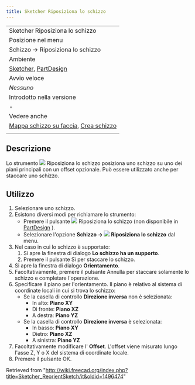 ```yaml
---
title: Sketcher Riposiziona lo schizzo
---
```

|  |
| --- |
| Sketcher Riposiziona lo schizzo |
| Posizione nel menu |
| Schizzo → Riposiziona lo schizzo |
| Ambiente |
| [Sketcher](/Sketcher_Workbench/it "Sketcher Workbench/it"), [PartDesign](/PartDesign_Workbench/it "PartDesign Workbench/it") |
| Avvio veloce |
| *Nessuno* |
| Introdotto nella versione |
| - |
| Vedere anche |
| [Mappa schizzo su faccia](/Sketcher_MapSketch/it "Sketcher MapSketch/it"), [Crea schizzo](/Sketcher_NewSketch/it "Sketcher NewSketch/it") |
|  |

## Descrizione

Lo strumento ![](/images/Sketcher_ReorientSketch.svg) Riposiziona lo schizzo posiziona uno schizzo su uno dei piani principali con un offset opzionale. Può essere utilizzato anche per staccare uno schizzo.

## Utilizzo

1. Selezionare uno schizzo.
2. Esistono diversi modi per richiamare lo strumento:
   * Premere il pulsante ![](/images/Sketcher_ReorientSketch.svg) Riposiziona lo schizzo (non disponibile in [PartDesign](/PartDesign_Workbench/it "PartDesign Workbench/it") ).
   * Selezionare l'opzione **Schizzo → ![](/images/Sketcher_ReorientSketch.svg) Riposiziona lo schizzo** dal menu.
3. Nel caso in cui lo schizzo è supportato:
   1. Si apre la finestra di dialogo **Lo schizzo ha un supporto**.
   2. Premere il pulsante Sì per staccare lo schizzo.
4. Si apre la finestra di dialogo **Orientamento**.
5. Facoltativamente, premere il pulsante Annulla per staccare solamente lo schizzo e completare l'operazione.
6. Specificare il piano per l'orientamento. Il piano è relativo al sistema di coordinate locali in cui si trova lo schizzo:
   * Se la casella di controllo **Direzione inversa** non è selezionata:
     + In alto: **Piano XY**
     + Di fronte: **Piano XZ**
     + A destra: **Piano YZ**
   * Se la casella di controllo **Direzione inversa** è selezionata:
     + In basso: **Piano XY**
     + Dietro: **Piano XZ**
     + A sinistra: **Piano YZ**
7. Facoltativamente modificare l' **Offset**. L'offset viene misurato lungo l'asse Z, Y o X del sistema di coordinate locale.
8. Premere il pulsante OK.

Retrieved from "<http://wiki.freecad.org/index.php?title=Sketcher_ReorientSketch/it&oldid=1496474>"